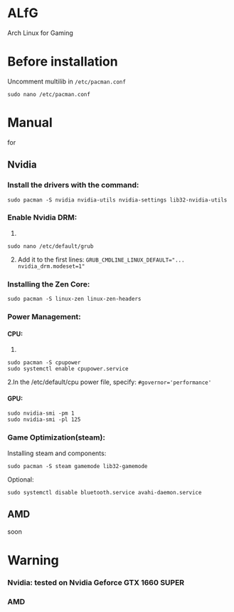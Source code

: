 # ALfG
Arch Linux for Gaming
# Before installation
Uncomment multilib in ```/etc/pacman.conf```
```
sudo nano /etc/pacman.conf
```
# Manual
for
## Nvidia
### Install the drivers with the command:
```
sudo pacman -S nvidia nvidia-utils nvidia-settings lib32-nvidia-utils
```
### Enable Nvidia DRM:

1.
```
sudo nano /etc/default/grub
```
2. Add it to the first lines: ```GRUB_CMDLINE_LINUX_DEFAULT="... nvidia_drm.modeset=1"```

### Installing the Zen Core:
```
sudo pacman -S linux-zen linux-zen-headers
```

### Power Management:

#### CPU:

1.
```
sudo pacman -S cpupower
sudo systemctl enable cpupower.service
```
2.In the /etc/default/cpu power file, specify: ```#governor='performance'```

#### GPU:
```
sudo nvidia-smi -pm 1
sudo nvidia-smi -pl 125
```
### Game Optimization(steam):
Installing steam and components:
```
sudo pacman -S steam gamemode lib32-gamemode
```
Optional:
```
sudo systemctl disable bluetooth.service avahi-daemon.service
```
## AMD
soon
# Warning
### Nvidia: tested on Nvidia Geforce GTX 1660 SUPER
### AMD
